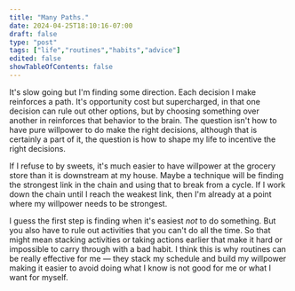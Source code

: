 ```yaml
---
title: "Many Paths."
date: 2024-04-25T18:10:16-07:00
draft: false
type: "post"
tags: ["life","routines","habits","advice"]
edited: false
showTableOfContents: false
---
```

It's slow going but I'm finding some direction. Each decision I make reinforces a path. It's opportunity cost but supercharged, in that one decision can rule out other options, but by choosing something over another in reinforces that behavior to the brain. The question isn't how to have pure willpower to do make the right decisions, although that is certainly a part of it, the question is how to shape my life to incentive the right decisions.

If I refuse to by sweets, it's much easier to have willpower at the grocery store than it is downstream at my house. Maybe a technique will be finding the strongest link in the chain and using that to break from a cycle. If I work down the chain until I reach the weakest link, then I'm already at a point where my willpower needs to be strongest.

I guess the first step is finding when it's easiest *not* to do something. But you also have to rule out activities that you can't do all the time. So that might mean stacking activities or taking actions earlier that make it hard or impossible to carry through with a bad habit. I think this is why routines can be really effective for me — they stack my schedule and build my willpower making it easier to avoid doing what I know is not good for me or what I want for myself.
